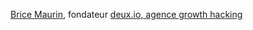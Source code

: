 [Brice Maurin](https://linkedin.com/in/bricemaurin), fondateur [deux.io, agence growth hacking](https://deux.io)